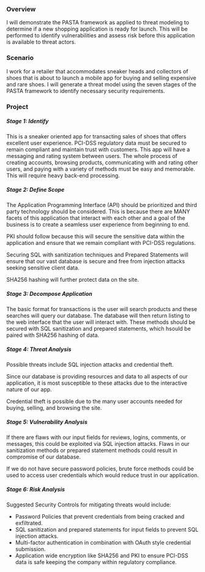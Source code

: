 ### Overview

I will demonstrate the PASTA framework as applied to threat modeling to determine if a new shopping application is ready for launch. This will be performed to identify vulnerabilities and assess risk before this application is available to threat actors.

### Scenario

I work for a retailer that accommodates sneaker heads and collectors of shoes that is about to launch a mobile app for buying and selling expensive and rare shoes. I will generate a threat model using the seven stages of the PASTA framework to identify necessary security requirements.

### Project

##### Stage 1: Identify

This is a sneaker oriented app for transacting sales of shoes that offers excellent user experience. PCI-DSS regulatory data must be secured to remain compliant and maintain trust with customers. This app will have a messaging and rating system between users. The whole process of creating accounts, browsing products, communicating with and rating other users, and paying with a variety of methods must be easy and memorable. This will require heavy back-end processing.

##### Stage 2: Define Scope

The Application Programming Interface (API) should be prioritized and third party technology should be considered. This is because there are MANY facets of this application that interact with each other and a goal of the business is to create a seamless user experience from beginning to end. 

PKI should follow because this will secure the sensitive data within the application and ensure that we remain compliant with PCI-DSS regulations. 

Securing SQL with sanitization techniques and Prepared Statements will ensure that our vast database is secure and free from injection attacks seeking sensitive client data. 

SHA256 hashing will further protect data on the site.

##### Stage 3: Decompose Application

The basic format for transactions is the user will search products and these searches will query our database. The database will then return listing to the web interface that the user will interact with. These methods should be secured with SQL sanitization and prepared statements, which hsould be paired with SHA256 hashing of data.

##### Stage 4: Threat Analysis

Possible threats include SQL injection attacks and credential theft. 

Since our database is providing resources and data to all aspects of our application, it is most susceptible to these attacks due to the interactive nature of our app. 

Credential theft is possible due to the many user accounts needed for buying, selling, and browsing the site. 

##### Stage 5: Vulnerability Analysis

If there are flaws with our input fields for reviews, logins, comments, or messages, this could be exploited via SQL injection attacks. Flaws in our sanitization methods or prepared statement methods could result in compromise of our database.

If we do not have secure password policies, brute force methods could be used to access user credentials which would reduce trust in our application.

##### Stage 6: Risk Analysis

Suggested Security Controls for mitigating threats would include:

- Password Policies that prevent credentials from being cracked and exfiltrated.
- SQL sanitization and prepared statements for input fields to prevent SQL injection attacks.
- Multi-factor authentication in combination with OAuth style credential submission.
- Application wide encryption like SHA256 and PKI to ensure PCI-DSS data is safe keeping the company within regulatory compliance.